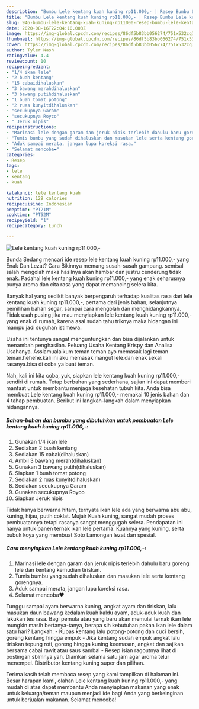 ```yaml
---
description: "Bumbu Lele kentang kuah kuning rp11.000,- | Resep Bumbu Lele kentang kuah kuning rp11.000,- Yang Bikin Ngiler"
title: "Bumbu Lele kentang kuah kuning rp11.000,- | Resep Bumbu Lele kentang kuah kuning rp11.000,- Yang Bikin Ngiler"
slug: 946-bumbu-lele-kentang-kuah-kuning-rp11000-resep-bumbu-lele-kentang-kuah-kuning-rp11000-yang-bikin-ngiler
date: 2020-08-16T22:04:10.003Z
image: https://img-global.cpcdn.com/recipes/86df5b83bb056274/751x532cq70/lele-kentang-kuah-kuning-rp11000-foto-resep-utama.jpg
thumbnail: https://img-global.cpcdn.com/recipes/86df5b83bb056274/751x532cq70/lele-kentang-kuah-kuning-rp11000-foto-resep-utama.jpg
cover: https://img-global.cpcdn.com/recipes/86df5b83bb056274/751x532cq70/lele-kentang-kuah-kuning-rp11000-foto-resep-utama.jpg
author: Tyler Nash
ratingvalue: 4.4
reviewcount: 10
recipeingredient:
- "1/4 ikan lele"
- "2 buah kentang"
- "15 cabaidihaluskan"
- "3 bawang merahdihaluskan"
- "3 bawang putihdihaluskan"
- "1 buah tomat potong"
- "2 ruas kunyitdihaluskan"
- "secukupnya Garam"
- "secukupnya Royco"
- " Jeruk nipis"
recipeinstructions:
- "Marinasi lele dengan garam dan jeruk nipis terlebih dahulu baru goreng lele dan kentang kemudian tiriskan."
- "Tumis bumbu yang sudah dihaluskan dan masukan lele serta kentang gorengnya."
- "Aduk sampai merata, jangan lupa koreksi rasa."
- "Selamat mencoba❤️"
categories:
- Resep
tags:
- lele
- kentang
- kuah

katakunci: lele kentang kuah 
nutrition: 129 calories
recipecuisine: Indonesian
preptime: "PT21M"
cooktime: "PT52M"
recipeyield: "1"
recipecategory: Lunch

---
```



![Lele kentang kuah kuning rp11.000,-](https://img-global.cpcdn.com/recipes/86df5b83bb056274/751x532cq70/lele-kentang-kuah-kuning-rp11000-foto-resep-utama.jpg)

Bunda Sedang mencari ide resep lele kentang kuah kuning rp11.000,- yang Enak Dan Lezat? Cara Bikinnya memang susah-susah gampang. semisal salah mengolah maka hasilnya akan hambar dan justru cenderung tidak enak. Padahal lele kentang kuah kuning rp11.000,- yang enak seharusnya punya aroma dan cita rasa yang dapat memancing selera kita.

Banyak hal yang sedikit banyak berpengaruh terhadap kualitas rasa dari lele kentang kuah kuning rp11.000,-, pertama dari jenis bahan, selanjutnya pemilihan bahan segar, sampai cara mengolah dan menghidangkannya. Tidak usah pusing jika mau menyiapkan lele kentang kuah kuning rp11.000,- yang enak di rumah, karena asal sudah tahu triknya maka hidangan ini mampu jadi suguhan istimewa.

Usaha ini tentunya sangat menguntungkan dan bisa dijalankan untuk menambah penghasilan. Peluang Usaha Kentang Krispy dan Analisa Usahanya. Asslamualaikum teman teman ayo memasak lagi teman teman.hehehe.kali ini aku memasak mangut lele.dan enak sekali rasanya.bisa di coba ya buat teman.


Nah, kali ini kita coba, yuk, siapkan lele kentang kuah kuning rp11.000,- sendiri di rumah. Tetap berbahan yang sederhana, sajian ini dapat memberi manfaat untuk membantu menjaga kesehatan tubuh kita. Anda bisa membuat Lele kentang kuah kuning rp11.000,- memakai 10 jenis bahan dan 4 tahap pembuatan. Berikut ini langkah-langkah dalam menyiapkan hidangannya.

<!--inarticleads1-->

##### Bahan-bahan dan bumbu yang dibutuhkan untuk pembuatan Lele kentang kuah kuning rp11.000,-:

1. Gunakan 1/4 ikan lele
1. Sediakan 2 buah kentang
1. Sediakan 15 cabai(dihaluskan)
1. Ambil 3 bawang merah(dihaluskan)
1. Gunakan 3 bawang putih(dihaluskan)
1. Siapkan 1 buah tomat potong
1. Sediakan 2 ruas kunyit(dihaluskan)
1. Sediakan secukupnya Garam
1. Gunakan secukupnya Royco
1. Siapkan  Jeruk nipis


Tidak hanya berwarna hitam, ternyata ikan lele ada yang berwarna abu abu, kuning, hijau, putih coklat. Mujair Kuah kuning, sangat mudah proses pembuatannya tetapi rasanya sangat menggugah selera. Pendapatan ini hanya untuk panen ternak ikan lele pertama. Kuahnya yang kuning, serta bubuk koya yang membuat Soto Lamongan lezat dan spesial. 

<!--inarticleads2-->

##### Cara menyiapkan Lele kentang kuah kuning rp11.000,-:

1. Marinasi lele dengan garam dan jeruk nipis terlebih dahulu baru goreng lele dan kentang kemudian tiriskan.
1. Tumis bumbu yang sudah dihaluskan dan masukan lele serta kentang gorengnya.
1. Aduk sampai merata, jangan lupa koreksi rasa.
1. Selamat mencoba❤️


Tunggu sampai ayam berwarna kuning, angkat ayam dan tiriskan, lalu masukan daun bawang kedalam kuah kaldu ayam, aduk-aduk kuah dan lakukan tes rasa. Bagi pemula atau yang baru akan memulai ternak ikan lele mungkin masih bertanya-tanya, berapa sih kebutuhan pakan ikan lele dalam satu hari? Langkah: - Kupas kentang lalu potong-potong dan cuci bersih, goreng kentang hingga empuk - Jika kentang sudah empuk angkat lalu tiriskan tepung roti, goreng hingga kuning keemasan, angkat dan sajikan bersama cabai rawit atau saus sambal - Resep isian ragoutnya lihat di postingan sblmnya yah. Diamkan selama satu jam agar aroma telur menempel. Distributor kentang kuning super dan pilihan. 

Terima kasih telah membaca resep yang kami tampilkan di halaman ini. Besar harapan kami, olahan Lele kentang kuah kuning rp11.000,- yang mudah di atas dapat membantu Anda menyiapkan makanan yang enak untuk keluarga/teman maupun menjadi ide bagi Anda yang berkeinginan untuk berjualan makanan. Selamat mencoba!
